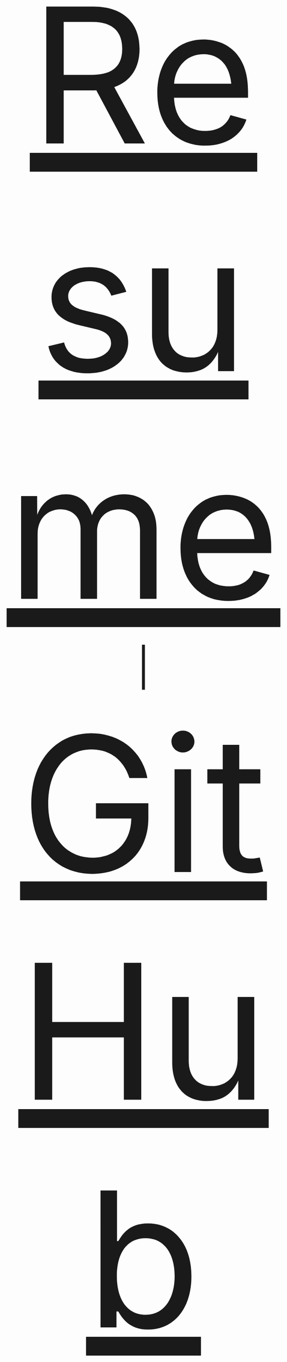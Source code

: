 <p align = "center">
  <a href="https://docs.google.com/gview?url=https://github.com/MatthewMacalalad/MatthewMacalalad/raw/master/ResumeUpdated.docx.pdf" target="_blank" style = "font-size: 500px"> Resume </a> | <a href="https://github.com/MatthewMacalalad/MatthewMacalalad/" style = "font-size: 500px"> GitHub </a>
</p>

<body style = "font-size: 100px"> test </body>
